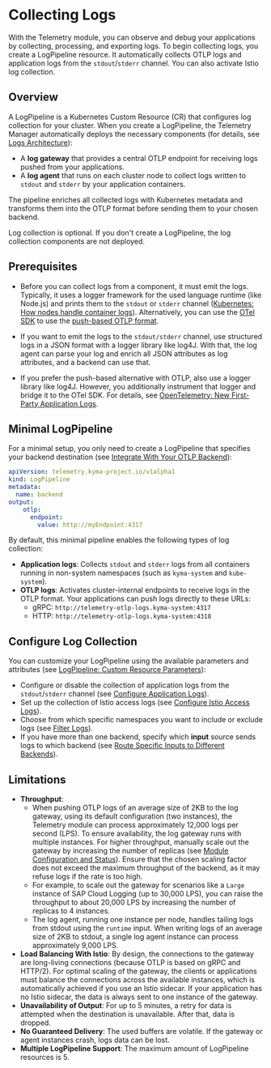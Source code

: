 # Collecting Logs

With the Telemetry module, you can observe and debug your applications by collecting, processing, and exporting logs. To begin collecting logs, you create a LogPipeline resource. It automatically collects OTLP logs and application logs from the `stdout`/`stderr` channel. You can also activate Istio log collection.

## Overview

A LogPipeline is a Kubernetes Custom Resource (CR) that configures log collection for your cluster. When you create a LogPipeline, the Telemetry Manager automatically deploys the necessary components (for details, see [Logs Architecture](./../architecture/README.md)):

- A **log gateway** that provides a central OTLP endpoint for receiving logs pushed from your applications.
- A **log agent** that runs on each cluster node to collect logs written to `stdout` and `stderr` by your application containers.

The pipeline enriches all collected logs with Kubernetes metadata and transforms them into the OTLP format before sending them to your chosen backend.

Log collection is optional. If you don't create a LogPipeline, the log collection components are not deployed.

## Prerequisites

- Before you can collect logs from a component, it must emit the logs. Typically, it uses a logger framework for the used language runtime (like Node.js) and prints them to the `stdout` or `stderr` channel ([Kubernetes: How nodes handle container logs](https://kubernetes.io/docs/concepts/cluster-administration/logging/#how-nodes-handle-container-logs)). Alternatively, you can use the [OTel SDK](https://opentelemetry.io/docs/languages/) to use the [push-based OTLP format](https://opentelemetry.io/docs/specs/otlp/).

- If you want to emit the logs to the `stdout/stderr` channel, use structured logs in a JSON format with a logger library like log4J. With that, the log agent can parse your log and enrich all JSON attributes as log attributes, and a backend can use that.

- If you prefer the push-based alternative with OTLP, also use a logger library like log4J. However, you additionally instrument that logger and bridge it to the OTel SDK. For details, see [OpenTelemetry: New First-Party Application Logs](https://opentelemetry.io/docs/specs/otel/logs/#new-first-party-application-logs).

## Minimal LogPipeline

For a minimal setup, you only need to create a LogPipeline that specifies your backend destination (see [Integrate With Your OTLP Backend](./../integrate-otlp-backend/README.md)):

```yaml
apiVersion: telemetry.kyma-project.io/v1alpha1
kind: LogPipeline
metadata:
  name: backend
output:
    otlp:
      endpoint:
        value: http://myEndpoint:4317
```

By default, this minimal pipeline enables the following types of log collection:

- **Application logs**: Collects `stdout` and `stderr` logs from all containers running in non-system namespaces (such as `kyma-system` and `kube-system`).
- **OTLP logs**: Activates cluster-internal endpoints to receive logs in the OTLP format. Your applications can push logs directly to these URLs:
  - gRPC: `http://telemetry-otlp-logs.kyma-system:4317`
  - HTTP: `http://telemetry-otlp-logs.kyma-system:4318`

## Configure Log Collection

You can customize your LogPipeline using the available parameters and attributes (see [LogPipeline: Custom Resource Parameters](https://kyma-project.io/#/telemetry-manager/user/resources/02-logpipeline?id=custom-resource-parameters)):

- Configure or disable the collection of application logs from the `stdout`/`stderr` channel (see [Configure Application Logs](../collecting-logs/application-input.md)).
- Set up the collection of Istio access logs (see [Configure Istio Access Logs](../collecting-logs/istio-support.md)).
- Choose from which specific namespaces you want to include or exclude logs (see [Filter Logs](../filter-and-process/filter-logs.md)).
- If you have more than one backend, specify which **input** source sends logs to which backend (see [Route Specific Inputs to Different Backends](../otlp-input.md#route-specific-inputs-to-different-backends)).

## Limitations

- **Throughput**:
  - When pushing OTLP logs of an average size of 2KB to the log gateway, using its default configuration (two instances), the Telemetry module can process approximately 12,000 logs per second (LPS). To ensure availability, the log gateway runs with multiple instances. For higher throughput, manually scale out the gateway by increasing the number of replicas (see [Module Configuration and Status](https://kyma-project.io/#/telemetry-manager/user/01-manager?id=module-configuration)). Ensure that the chosen scaling factor does not exceed the maximum throughput of the backend, as it may refuse logs if the rate is too high.
  - For example, to scale out the gateway for scenarios like a `Large` instance of SAP Cloud Logging (up to 30,000 LPS), you can raise the throughput to about 20,000 LPS by increasing the number of replicas to 4 instances.
  - The log agent, running one instance per node, handles tailing logs from stdout using the `runtime` input. When writing logs of an average size of 2KB to stdout, a single log agent instance can process approximately 9,000 LPS.
- **Load Balancing With Istio**: By design, the connections to the gateway are long-living connections (because OTLP is based on gRPC and HTTP/2). For optimal scaling of the gateway, the clients or applications must balance the connections across the available instances, which is automatically achieved if you use an Istio sidecar. If your application has no Istio sidecar, the data is always sent to one instance of the gateway.
- **Unavailability of Output**: For up to 5 minutes, a retry for data is attempted when the destination is unavailable. After that, data is dropped.
- **No Guaranteed Delivery**: The used buffers are volatile. If the gateway or agent instances crash, logs data can be lost.
- **Multiple LogPipeline Support**: The maximum amount of LogPipeline resources is 5.
